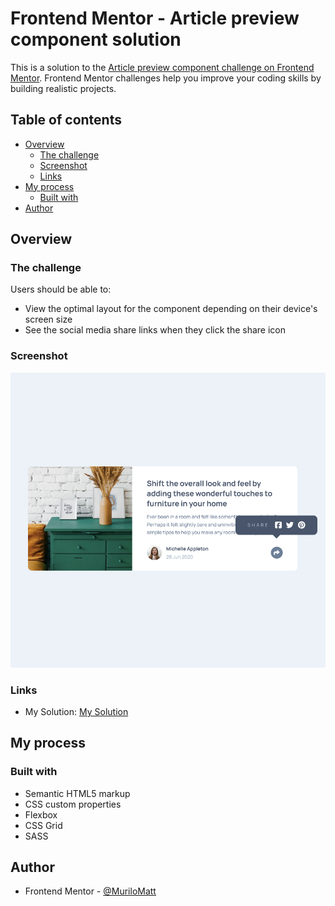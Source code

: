 # Frontend Mentor - Article preview component solution

This is a solution to the [Article preview component challenge on Frontend Mentor](https://www.frontendmentor.io/challenges/article-preview-component-dYBN_pYFT). Frontend Mentor challenges help you improve your coding skills by building realistic projects. 

## Table of contents

- [Overview](#overview)
  - [The challenge](#the-challenge)
  - [Screenshot](#screenshot)
  - [Links](#links)
- [My process](#my-process)
  - [Built with](#built-with)
- [Author](#author)

## Overview

### The challenge

Users should be able to:

- View the optimal layout for the component depending on their device's screen size
- See the social media share links when they click the share icon

### Screenshot

![](./images/mySolution.png)

### Links

- My Solution: [My Solution](https://muliromatt.github.io/article-preview-component/)

## My process

### Built with

- Semantic HTML5 markup
- CSS custom properties
- Flexbox
- CSS Grid
- SASS

## Author

- Frontend Mentor - [@MuriloMatt](https://www.frontendmentor.io/profile/MuriloMatt)
